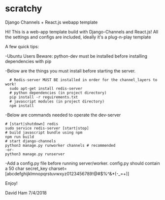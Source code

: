 # scratchy 
Django Channels + React.js webapp template

Hi! This is a web-app template build with Django-Channels and React.js!
All the settings and configs are included, ideally it's a plug-n-play template

A few quick tips:

  -Ubuntu Users Beware:
      python-dev must be installed before installing dependencies with pip

  -Below are the things you must install before starting the server.
  
      # Redis-server MUST BE installed in order for the channel_layers to work!
      sudo apt-get install redis-server
      # python dependencies (in project directory)
      pip install -r requirements.txt
      # javascript modules (in project directory)
      npm install
  
  -Below are commands needed to operate the dev-server
  
    # [start|shutdown] redis
    sudo service redis-server [start|stop]
    # build javascript bundle using npm
    npm run build
    # start django-channels
    python3 manage.py runworker channels # recommended
    -or-
    python3 manage.py runserver 
  
  -Add a config.py file before running server/worker. config.py should contain a 50 char secret_key
  charset=[abcdefghijklmnopqrstuvwxyz0123456789!@#$%^&*(-_=+)]
  
  
Enjoy!

David Ham
7/4/2018
  
  
